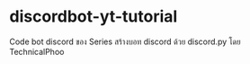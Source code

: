 # discordbot-yt-tutorial

Code bot discord ของ Series สร้างบอท discord ด้วย discord.py 
โดย TechnicalPhoo
